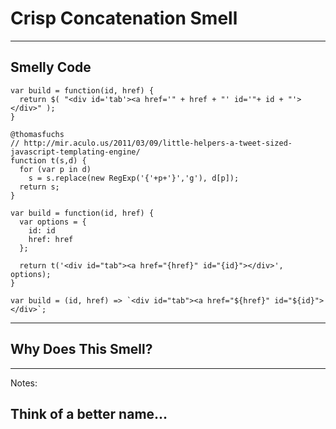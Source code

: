 # Crisp Concatenation Smell

------

## Smelly Code

```
var build = function(id, href) {
  return $( "<div id='tab'><a href='" + href + "' id='"+ id + "'></div>" );
}
```

```
@thomasfuchs
// http://mir.aculo.us/2011/03/09/little-helpers-a-tweet-sized-javascript-templating-engine/
function t(s,d) {
  for (var p in d)
    s = s.replace(new RegExp('{'+p+'}','g'), d[p]);
  return s;
}

var build = function(id, href) {
  var options = {
    id: id
    href: href
  };

  return t('<div id="tab"><a href="{href}" id="{id}"></div>', options);
}
```

```
var build = (id, href) => `<div id="tab"><a href="${href}" id="${id}"></div>`;
```


------

## Why Does This Smell?

------

Notes:

## Think of a better name...
